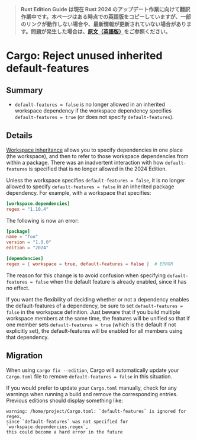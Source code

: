 > **Rust Edition Guide は現在 Rust 2024 のアップデート作業に向けて翻訳作業中です。本ページはある時点での英語版をコピーしていますが、一部のリンクが動作しない場合や、最新情報が更新されていない場合があります。問題が発生した場合は、[原文（英語版）](https://doc.rust-lang.org/nightly/edition-guide/introduction.html)をご参照ください。**

# Cargo: Reject unused inherited default-features

## Summary

- `default-features = false` is no longer allowed in an inherited workspace dependency if the workspace dependency specifies `default-features = true` (or does not specify `default-features`).

## Details

[Workspace inheritance] allows you to specify dependencies in one place (the workspace), and then to refer to those workspace dependencies from within a package.
There was an inadvertent interaction with how `default-features` is specified that is no longer allowed in the 2024 Edition.

Unless the workspace specifies `default-features = false`, it is no longer allowed to specify `default-features = false` in an inherited package dependency.
For example, with a workspace that specifies:

```toml
[workspace.dependencies]
regex = "1.10.4"
```

The following is now an error:

```toml
[package]
name = "foo"
version = "1.0.0"
edition = "2024"

[dependencies]
regex = { workspace = true, default-features = false }  # ERROR
```

The reason for this change is to avoid confusion when specifying `default-features = false` when the default feature is already enabled, since it has no effect.

If you want the flexibility of deciding whether or not a dependency enables the default-features of a dependency, be sure to set `default-features = false` in the workspace definition.
Just beware that if you build multiple workspace members at the same time, the features will be unified so that if one member sets `default-features = true` (which is the default if not explicitly set), the default-features will be enabled for all members using that dependency.

## Migration

When using `cargo fix --edition`, Cargo will automatically update your `Cargo.toml` file to remove `default-features = false` in this situation.

If you would prefer to update your `Cargo.toml` manually, check for any warnings when running a build and remove the corresponding entries.
Previous editions should display something like:

```text
warning: /home/project/Cargo.toml: `default-features` is ignored for regex,
since `default-features` was not specified for `workspace.dependencies.regex`,
this could become a hard error in the future
```

[workspace inheritance]: ../../cargo/reference/specifying-dependencies.html#inheriting-a-dependency-from-a-workspace
